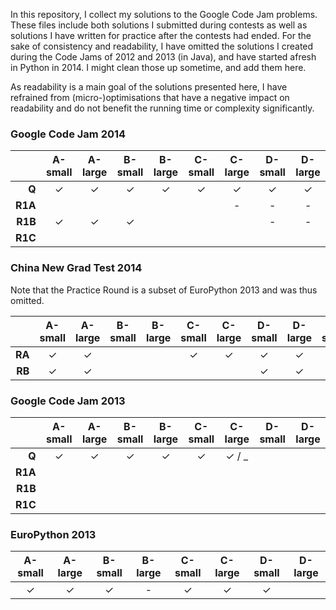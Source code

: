 In this repository, I collect my solutions to the Google Code Jam problems. These files include both solutions I submitted during contests as well as solutions I have written for practice after the contests had ended. For the sake of consistency and readability, I have omitted the solutions I created during the Code Jams of 2012 and 2013 (in Java), and have started afresh in Python in 2014. I might clean those up sometime, and add them here.

As readability is a main goal of the solutions presented here, I have refrained from (micro-)optimisations that have a negative impact on readability and do not benefit the running time or complexity significantly.

### Google Code Jam 2014

|         | A-small | A-large | B-small | B-large | C-small | C-large | D-small | D-large |
|--------:|:-------:|:-------:|:-------:|:-------:|:-------:|:-------:|:-------:|:-------:|
|   **Q** |    ✓    |    ✓    |    ✓    |    ✓    |    ✓    |    ✓    |    ✓    |    ✓    |
| **R1A** |         |         |         |         |         |    -    |    -    |    -    |
| **R1B** |    ✓    |    ✓    |    ✓    |         |         |         |    -    |    -    |
| **R1C** |         |         |         |         |         |         |         |         |

### China New Grad Test 2014

Note that the Practice Round is a subset of EuroPython 2013 and was thus omitted.

|        | A-small | A-large | B-small | B-large | C-small | C-large | D-small | D-large | E-small | E-large |
|-------:|:-------:|:-------:|:-------:|:-------:|:-------:|:-------:|:-------:|:-------:|:-------:|:-------:|
| **RA** |    ✓    |    ✓    |         |         |    ✓    |    ✓    |    ✓    |    ✓    |    ✓    |    ✓    |
| **RB** |    ✓    |    ✓    |         |         |         |         |    ✓    |    ✓    |         |         |

### Google Code Jam 2013

|         | A-small | A-large | B-small | B-large | C-small | C-large | D-small | D-large |
|--------:|:-------:|:-------:|:-------:|:-------:|:-------:|:-------:|:-------:|:-------:|
|   **Q** |    ✓    |    ✓    |    ✓    |    ✓    |    ✓    |  ✓ / _  |         |         |
| **R1A** |         |         |         |         |         |         |         |         |
| **R1B** |         |         |         |         |         |         |         |         |
| **R1C** |         |         |         |         |         |         |         |         |

### EuroPython 2013

| A-small | A-large | B-small | B-large | C-small | C-large | D-small | D-large |
|:-------:|:-------:|:-------:|:-------:|:-------:|:-------:|:-------:|:-------:|
|    ✓    |    ✓    |    ✓    |    -    |    ✓    |    ✓    |    ✓    |         |
